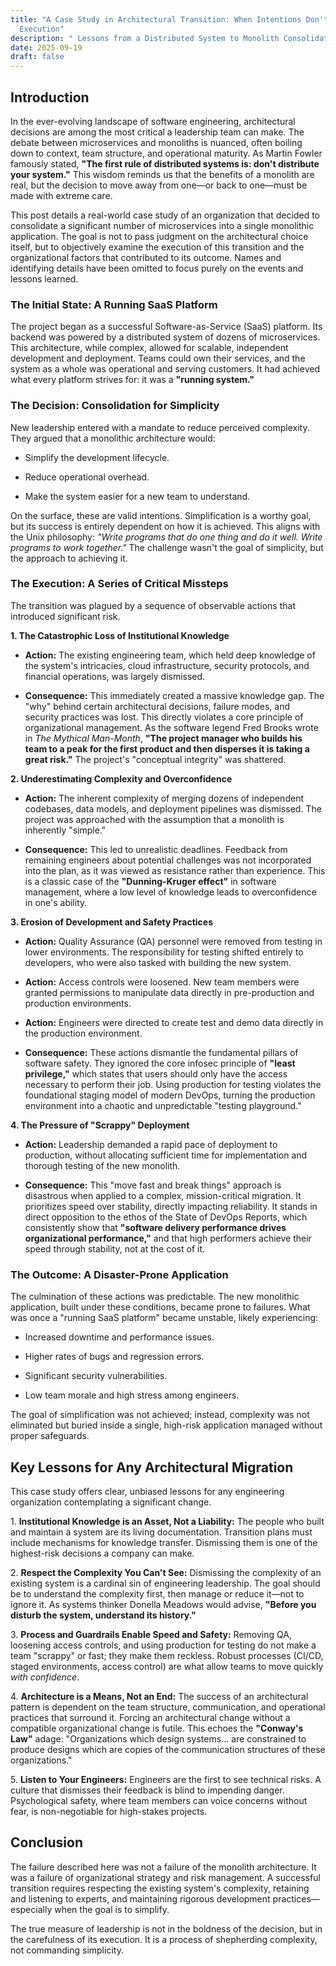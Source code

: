 ```yaml
---
title: "A Case Study in Architectural Transition: When Intentions Don't Match
  Execution"
description: " Lessons from a Distributed System to Monolith Consolidation"
date: 2025-09-19
draft: false
---
```

## **Introduction**

In the ever-evolving landscape of software engineering, architectural decisions are among the most critical a leadership team can make. The debate between microservices and monoliths is nuanced, often boiling down to context, team structure, and operational maturity. As Martin Fowler famously stated, **"The first rule of distributed systems is: don't distribute your system."** This wisdom reminds us that the benefits of a monolith are real, but the decision to move away from one—or back to one—must be made with extreme care.

This post details a real-world case study of an organization that decided to consolidate a significant number of microservices into a single monolithic application. The goal is not to pass judgment on the architectural choice itself, but to objectively examine the execution of this transition and the organizational factors that contributed to its outcome. Names and identifying details have been omitted to focus purely on the events and lessons learned.

### **The Initial State: A Running SaaS Platform**

The project began as a successful Software-as-Service (SaaS) platform. Its backend was powered by a distributed system of dozens of microservices. This architecture, while complex, allowed for scalable, independent development and deployment. Teams could own their services, and the system as a whole was operational and serving customers. It had achieved what every platform strives for: it was a **"running system."**

### **The Decision: Consolidation for Simplicity**

New leadership entered with a mandate to reduce perceived complexity. They argued that a monolithic architecture would:

*   Simplify the development lifecycle.
    
*   Reduce operational overhead.
    
*   Make the system easier for a new team to understand.
    

On the surface, these are valid intentions. Simplification is a worthy goal, but its success is entirely dependent on how it is achieved. This aligns with the Unix philosophy: _"Write programs that do one thing and do it well. Write programs to work together."_ The challenge wasn't the goal of simplicity, but the approach to achieving it.

### **The Execution: A Series of Critical Missteps**

The transition was plagued by a sequence of observable actions that introduced significant risk.

**1\. The Catastrophic Loss of Institutional Knowledge**

*   **Action:** The existing engineering team, which held deep knowledge of the system's intricacies, cloud infrastructure, security protocols, and financial operations, was largely dismissed.
    
*   **Consequence:** This immediately created a massive knowledge gap. The "why" behind certain architectural decisions, failure modes, and security practices was lost. This directly violates a core principle of organizational management. As the software legend Fred Brooks wrote in _The Mythical Man-Month_, **"The project manager who builds his team to a peak for the first product and then disperses it is taking a great risk."** The project's "conceptual integrity" was shattered.
    

**2\. Underestimating Complexity and Overconfidence**

*   **Action:** The inherent complexity of merging dozens of independent codebases, data models, and deployment pipelines was dismissed. The project was approached with the assumption that a monolith is inherently "simple."
    
*   **Consequence:** This led to unrealistic deadlines. Feedback from remaining engineers about potential challenges was not incorporated into the plan, as it was viewed as resistance rather than experience. This is a classic case of the **"Dunning-Kruger effect"** in software management, where a low level of knowledge leads to overconfidence in one's ability.
    

**3\. Erosion of Development and Safety Practices**

*   **Action:** Quality Assurance (QA) personnel were removed from testing in lower environments. The responsibility for testing shifted entirely to developers, who were also tasked with building the new system.
    
*   **Action:** Access controls were loosened. New team members were granted permissions to manipulate data directly in pre-production and production environments.
    
*   **Action:** Engineers were directed to create test and demo data directly in the production environment.
    
*   **Consequence:** These actions dismantle the fundamental pillars of software safety. They ignored the core infosec principle of **"least privilege,"** which states that users should only have the access necessary to perform their job. Using production for testing violates the foundational staging model of modern DevOps, turning the production environment into a chaotic and unpredictable "testing playground."
    

**4\. The Pressure of "Scrappy" Deployment**

*   **Action:** Leadership demanded a rapid pace of deployment to production, without allocating sufficient time for implementation and thorough testing of the new monolith.
    
*   **Consequence:** This "move fast and break things" approach is disastrous when applied to a complex, mission-critical migration. It prioritizes speed over stability, directly impacting reliability. It stands in direct opposition to the ethos of the State of DevOps Reports, which consistently show that **"software delivery performance drives organizational performance,"** and that high performers achieve their speed through stability, not at the cost of it.
    

### **The Outcome: A Disaster-Prone Application**

The culmination of these actions was predictable. The new monolithic application, built under these conditions, became prone to failures. What was once a "running SaaS platform" became unstable, likely experiencing:

*   Increased downtime and performance issues.
    
*   Higher rates of bugs and regression errors.
    
*   Significant security vulnerabilities.
    
*   Low team morale and high stress among engineers.
    

The goal of simplification was not achieved; instead, complexity was not eliminated but buried inside a single, high-risk application managed without proper safeguards.

## **Key Lessons for Any Architectural Migration**

This case study offers clear, unbiased lessons for any engineering organization contemplating a significant change.

1\. **Institutional Knowledge is an Asset, Not a Liability:** The people who built and maintain a system are its living documentation. Transition plans must include mechanisms for knowledge transfer. Dismissing them is one of the highest-risk decisions a company can make.

2\. **Respect the Complexity You Can't See:** Dismissing the complexity of an existing system is a cardinal sin of engineering leadership. The goal should be to understand the complexity first, then manage or reduce it—not to ignore it. As systems thinker Donella Meadows would advise, **"Before you disturb the system, understand its history."**

3\. **Process and Guardrails Enable Speed and Safety:** Removing QA, loosening access controls, and using production for testing do not make a team "scrappy" or fast; they make them reckless. Robust processes (CI/CD, staged environments, access control) are what allow teams to move quickly _with confidence_.

4\. **Architecture is a Means, Not an End:** The success of an architectural pattern is dependent on the team structure, communication, and operational practices that surround it. Forcing an architectural change without a compatible organizational change is futile. This echoes the **"Conway's Law"** adage: "Organizations which design systems... are constrained to produce designs which are copies of the communication structures of these organizations."

5\. **Listen to Your Engineers:** Engineers are the first to see technical risks. A culture that dismisses their feedback is blind to impending danger. Psychological safety, where team members can voice concerns without fear, is non-negotiable for high-stakes projects.

## **Conclusion**

The failure described here was not a failure of the monolith architecture. It was a failure of organizational strategy and risk management. A successful transition requires respecting the existing system's complexity, retaining and listening to experts, and maintaining rigorous development practices—especially when the goal is to simplify.

The true measure of leadership is not in the boldness of the decision, but in the carefulness of its execution. It is a process of shepherding complexity, not commanding simplicity.